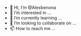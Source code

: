 - 👋 Hi, I’m @Alexbenona
- 👀 I’m interested in ...
- 🌱 I’m currently learning ...
- 💞️ I’m looking to collaborate on ...
- 📫 How to reach me ...

<!---
Alexbenona/Alexbenona is a ✨ special ✨ repository because its `README.md` (this file) appears on your GitHub profile.
You can click the Preview link to take a look at your changes.
--->
